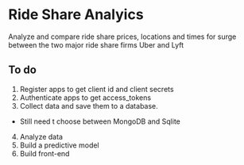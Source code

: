 # Ride Share Analyics

Analyze and compare ride share prices, locations and times for surge between the two major ride share firms Uber and Lyft

## To do
1. Register apps to get client id and client secrets
2. Authenticate apps to get access_tokens
3. Collect data and save them to a database. 
- Still need t choose between MongoDB and Sqlite
4. Analyze data
5. Build a predictive model
6. Build front-end